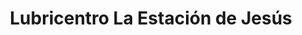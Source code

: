 ---
title: "Lubricentro La Estación de Jesús"
url: /orotina/lubricentro-la-estacion-de-jesus/
shop: reparación de automóviles
---